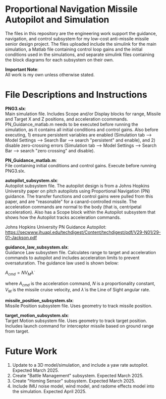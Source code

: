 # Proportional Navigation Missile Autopilot and Simulation
The files in this repository are the engineering work support the guidance, navigation, and control subsystem for my low-cost anti-missile missile senior design project. The files uploaded include the simulink for the main simulation, a Matlab file containing control loop gains and the initial conditions used in the simulations, and separate simulink files containing the block diagrams for each subsystem on their own. 

**Important Note**:\
All work is my own unless otherwise stated.

# File Descriptions and Instructions
**PNG3.slx**:\
Main simulation file. Includes Scope and/or Display blocks for range, Missile and Target X and Z positions, and acceleration ccommands. PN_Guidance_matlab.m needs to be executed before running the simulation, as it contains all initial conditions and control gains. Also before executing, 1) ensure persistent variables are enabled (Simulation tab --> Model Settings --> Search Bar --> search "persistent" and enable), and 2) disable zero-crossing errors (Simulation tab --> Model Settings --> Search Bar --> search "zero crossing" and disable).

**PN_Guidance_matlab.m**:\
File containing initial conditions and control gains. Execute before running PNG3.slx.

**autopilot_subsystem.slx**:\
Autopilot subsystem file. The autopilot design is from a Johns Hopkins University paper on pitch autopilots using Proportional Navigation (PN) guidance. The transfer functions and control gains were pulled from this paper, and are "reasonable" for a canard-controlled missile. The acceleration commands are normal to the body (that is, centripetal acceleration). Also has a Scope block within the Autopilot subsystem that shows how the Autopilot tracks acceleration commands.

Johns Hopkins University PN Guidance Autopilot: https://secwww.jhuapl.edu/techdigest/Content/techdigest/pdf/V29-N01/29-01-Jackson.pdf

**guidance_law_subsystem.slx**:\
Guidance Law subsystem file. Calculates range to target and acceleration commands to autopilot and includes acceleration limits to prevent oversaturation. The guidance law used is shown below:

$A_{cmd}=N V_M\dot \lambda$

where $A_{cmd}$ is the acceleration command, $N$ is a proportionality constant, $V_M$ is the missile cruise velocity, and $\dot \lambda$ is the Line of Sight angular rate.

**missile_position_subsystem.slx**:\
Missile Position subsystem file. Uses geometry to track missile position.

**target_motion_subsystem.slx**:\
Target Motion subsystem file. Uses geometry to track target position. Includes launch command for interceptor missile based on ground range from target.

# Future Work
1. Update to a 3D model/simulation, and include a yaw rate autopilot. Expected March 2025.
2. Create "Battle Management" subsystem. Expected March 2025.
3. Create "Homing Sensor" subsystem. Expected March 2025.
4. Include IMU noise model, wind model, and radome effects model into the simulation. Expected April 2025.
